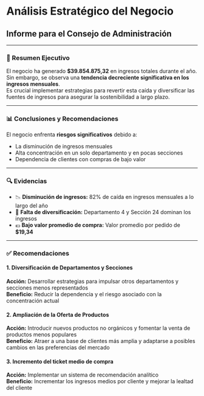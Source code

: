 # Análisis Estratégico del Negocio  
## Informe para el Consejo de Administración

---

### 📌 Resumen Ejecutivo

El negocio ha generado **$39.854.875,32** en ingresos totales durante el año.  
Sin embargo, se observa una **tendencia decreciente significativa en los ingresos mensuales**.  
Es crucial implementar estrategias para revertir esta caída y diversificar las fuentes de ingresos para asegurar la sostenibilidad a largo plazo.

---

### 📊 Conclusiones y Recomendaciones

El negocio enfrenta **riesgos significativos** debido a:

- La disminución de ingresos mensuales  
- Alta concentración en un solo departamento y en pocas secciones  
- Dependencia de clientes con compras de bajo valor

---

### 🔍 Evidencias

- 📉 **Disminución de ingresos:** 82% de caída en ingresos mensuales a lo largo del año  
- 🏬 **Falta de diversificación:** Departamento 4 y Sección 24 dominan los ingresos  
- 💶 **Bajo valor promedio de compra:** Valor promedio por pedido de **$19,34**

---

### ✅ Recomendaciones

#### 1. Diversificación de Departamentos y Secciones  
**Acción:** Desarrollar estrategias para impulsar otros departamentos y secciones menos representados  
**Beneficio:** Reducir la dependencia y el riesgo asociado con la concentración actual

#### 2. Ampliación de la Oferta de Productos  
**Acción:** Introducir nuevos productos no orgánicos y fomentar la venta de productos menos populares  
**Beneficio:** Atraer a una base de clientes más amplia y adaptarse a posibles cambios en las preferencias del mercado

#### 3. Incremento del ticket medio de compra  
**Acción:** Implementar un sistema de recomendación analítico  
**Beneficio:** Incrementar los ingresos medios por cliente y mejorar la lealtad del cliente
